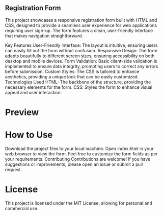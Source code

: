 ## Registration Form
This project showcases a responsive registration form built with HTML and CSS, designed to provide a seamless user experience for web applications requiring user sign-up. The form features a clean, user-friendly interface that makes navigation straightforward.

Key Features
User-Friendly Interface: The layout is intuitive, ensuring users can easily fill out the form without confusion.
Responsive Design: The form adapts beautifully to different screen sizes, ensuring accessibility on both desktop and mobile devices.
Form Validation: Basic client-side validation is implemented to ensure data integrity, prompting users to correct any errors before submission.
Custom Styles: The CSS is tailored to enhance aesthetics, providing a unique look that can be easily customized.
Technologies Used
HTML: The backbone of the structure, providing the necessary elements for the form.
CSS: Styles the form to enhance visual appeal and user interaction.

# Preview
<!-- Replace with a screenshot link -->

# How to Use
Download the project files to your local machine.
Open index.html in your web browser to view the form.
Feel free to customize the form fields as per your requirements.
Contributing
Contributions are welcome! If you have suggestions or improvements, please open an issue or submit a pull request.

# License
This project is licensed under the MIT License, allowing for personal and commercial use.

